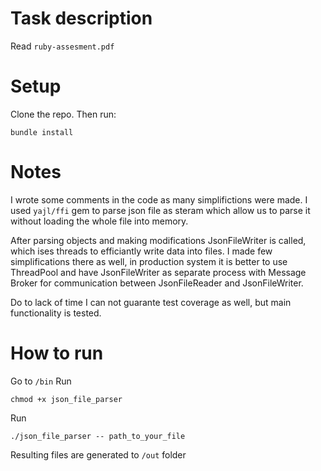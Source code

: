 # Task description

Read `ruby-assesment.pdf`


# Setup

Clone the repo.
Then run:

```
bundle install
```

# Notes

I wrote some comments in the code as many simplifictions were made.
I used `yajl/ffi` gem to parse json file as steram which allow us to parse it without loading the whole file into memory.

After parsing objects and making modifications JsonFileWriter is called, which ises threads to efficiantly write data into files.
I made few simplifications there as well, in production system it is better to use ThreadPool and have JsonFileWriter as separate process with Message Broker for communication between JsonFileReader and JsonFileWriter.

Do to lack of time I can not guarante test coverage as well, but main functionality is tested.

# How to run

Go to `/bin`
Run
```
chmod +x json_file_parser
```

Run
```
./json_file_parser -- path_to_your_file
```

Resulting files are generated to `/out` folder

